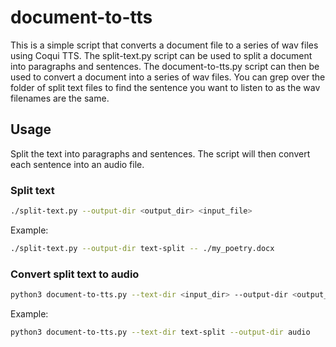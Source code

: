 # document-to-tts

This is a simple script that converts a document file to a series of wav files using Coqui TTS. The split-text.py script can be used to split a document into paragraphs and sentences. The document-to-tts.py script can then be used to convert a document into a series of wav files.
You can grep over the folder of split text files to find the sentence you want to listen to as the wav filenames are the same.

## Usage

Split the text into paragraphs and sentences. The script will then convert each sentence into an audio file.

### Split text

```bash
./split-text.py --output-dir <output_dir> <input_file>
```

Example:

```bash
./split-text.py --output-dir text-split -- ./my_poetry.docx
```

### Convert split text to audio

```bash
python3 document-to-tts.py --text-dir <input_dir> --output-dir <output_dir>
```

Example:

```bash
python3 document-to-tts.py --text-dir text-split --output-dir audio
```

